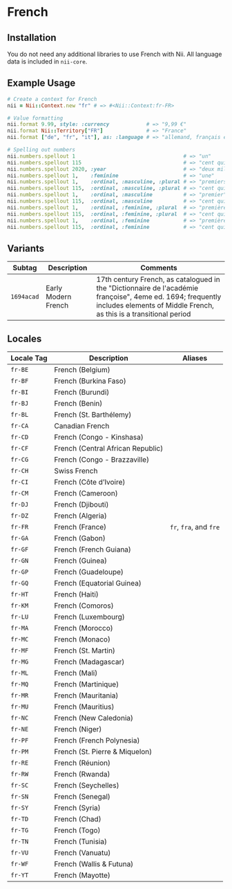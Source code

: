 <!-- This file has been generated. Source: languages/_template.md.erb -->

# French

## Installation

You do not need any additional libraries to use French with Nii.
All language data is included in `nii-core`.

## Example Usage

``` ruby
# Create a context for French
nii = Nii::Context.new "fr" # => #<Nii::Context:fr-FR>

# Value formatting
nii.format 9.99, style: :currency            # => "9,99 €"
nii.format Nii::Territory["FR"]              # => "France"
nii.format ["de", "fr", "it"], as: :language # => "allemand, français et italien"

# Spelling out numbers
nii.numbers.spellout 1                                   # => "un"
nii.numbers.spellout 115                                 # => "cent quinze"
nii.numbers.spellout 2020, :year                         # => "deux mille vingt"
nii.numbers.spellout 1,    :feminine                     # => "une"
nii.numbers.spellout 1,    :ordinal, :masculine, :plural # => "premiers"
nii.numbers.spellout 115,  :ordinal, :masculine, :plural # => "cent quinzièmes"
nii.numbers.spellout 1,    :ordinal, :masculine          # => "premier"
nii.numbers.spellout 115,  :ordinal, :masculine          # => "cent quinzième"
nii.numbers.spellout 1,    :ordinal, :feminine, :plural  # => "premières"
nii.numbers.spellout 115,  :ordinal, :feminine, :plural  # => "cent quinzièmes"
nii.numbers.spellout 1,    :ordinal, :feminine           # => "première"
nii.numbers.spellout 115,  :ordinal, :feminine           # => "cent quinzième"
```

## Variants

<table>
  <thead>
    <tr>
      <th>Subtag</th>
      <th>Description</th>
      <th>Comments</th>
    </tr>
  </thead>
  <tbody>
    <tr>
      <td><code>1694acad</code></td>
      <td>Early Modern French</td>
      <td>17th century French, as catalogued in the "Dictionnaire de l'académie françoise", 4eme ed. 1694; frequently includes elements of Middle French, as this is a transitional period</td>
    </tr>
  </tbody>
</table>

## Locales

<table>
  <thead>
    <tr>
      <th>Locale Tag</th>
      <th>Description</th>
      <th>Aliases</th>
    </tr>
  </thead>
  <tbody>
    <tr>
      <td><code>fr-BE</code></td>
      <td>French (Belgium)</td>
      <td></td>
    </tr>
    <tr>
      <td><code>fr-BF</code></td>
      <td>French (Burkina Faso)</td>
      <td></td>
    </tr>
    <tr>
      <td><code>fr-BI</code></td>
      <td>French (Burundi)</td>
      <td></td>
    </tr>
    <tr>
      <td><code>fr-BJ</code></td>
      <td>French (Benin)</td>
      <td></td>
    </tr>
    <tr>
      <td><code>fr-BL</code></td>
      <td>French (St. Barthélemy)</td>
      <td></td>
    </tr>
    <tr>
      <td><code>fr-CA</code></td>
      <td>Canadian French</td>
      <td></td>
    </tr>
    <tr>
      <td><code>fr-CD</code></td>
      <td>French (Congo - Kinshasa)</td>
      <td></td>
    </tr>
    <tr>
      <td><code>fr-CF</code></td>
      <td>French (Central African Republic)</td>
      <td></td>
    </tr>
    <tr>
      <td><code>fr-CG</code></td>
      <td>French (Congo - Brazzaville)</td>
      <td></td>
    </tr>
    <tr>
      <td><code>fr-CH</code></td>
      <td>Swiss French</td>
      <td></td>
    </tr>
    <tr>
      <td><code>fr-CI</code></td>
      <td>French (Côte d’Ivoire)</td>
      <td></td>
    </tr>
    <tr>
      <td><code>fr-CM</code></td>
      <td>French (Cameroon)</td>
      <td></td>
    </tr>
    <tr>
      <td><code>fr-DJ</code></td>
      <td>French (Djibouti)</td>
      <td></td>
    </tr>
    <tr>
      <td><code>fr-DZ</code></td>
      <td>French (Algeria)</td>
      <td></td>
    </tr>
    <tr>
      <td><code>fr-FR</code></td>
      <td>French (France)</td>
      <td><code>fr</code>, <code>fra</code>, and <code>fre</code></td>
    </tr>
    <tr>
      <td><code>fr-GA</code></td>
      <td>French (Gabon)</td>
      <td></td>
    </tr>
    <tr>
      <td><code>fr-GF</code></td>
      <td>French (French Guiana)</td>
      <td></td>
    </tr>
    <tr>
      <td><code>fr-GN</code></td>
      <td>French (Guinea)</td>
      <td></td>
    </tr>
    <tr>
      <td><code>fr-GP</code></td>
      <td>French (Guadeloupe)</td>
      <td></td>
    </tr>
    <tr>
      <td><code>fr-GQ</code></td>
      <td>French (Equatorial Guinea)</td>
      <td></td>
    </tr>
    <tr>
      <td><code>fr-HT</code></td>
      <td>French (Haiti)</td>
      <td></td>
    </tr>
    <tr>
      <td><code>fr-KM</code></td>
      <td>French (Comoros)</td>
      <td></td>
    </tr>
    <tr>
      <td><code>fr-LU</code></td>
      <td>French (Luxembourg)</td>
      <td></td>
    </tr>
    <tr>
      <td><code>fr-MA</code></td>
      <td>French (Morocco)</td>
      <td></td>
    </tr>
    <tr>
      <td><code>fr-MC</code></td>
      <td>French (Monaco)</td>
      <td></td>
    </tr>
    <tr>
      <td><code>fr-MF</code></td>
      <td>French (St. Martin)</td>
      <td></td>
    </tr>
    <tr>
      <td><code>fr-MG</code></td>
      <td>French (Madagascar)</td>
      <td></td>
    </tr>
    <tr>
      <td><code>fr-ML</code></td>
      <td>French (Mali)</td>
      <td></td>
    </tr>
    <tr>
      <td><code>fr-MQ</code></td>
      <td>French (Martinique)</td>
      <td></td>
    </tr>
    <tr>
      <td><code>fr-MR</code></td>
      <td>French (Mauritania)</td>
      <td></td>
    </tr>
    <tr>
      <td><code>fr-MU</code></td>
      <td>French (Mauritius)</td>
      <td></td>
    </tr>
    <tr>
      <td><code>fr-NC</code></td>
      <td>French (New Caledonia)</td>
      <td></td>
    </tr>
    <tr>
      <td><code>fr-NE</code></td>
      <td>French (Niger)</td>
      <td></td>
    </tr>
    <tr>
      <td><code>fr-PF</code></td>
      <td>French (French Polynesia)</td>
      <td></td>
    </tr>
    <tr>
      <td><code>fr-PM</code></td>
      <td>French (St. Pierre &amp; Miquelon)</td>
      <td></td>
    </tr>
    <tr>
      <td><code>fr-RE</code></td>
      <td>French (Réunion)</td>
      <td></td>
    </tr>
    <tr>
      <td><code>fr-RW</code></td>
      <td>French (Rwanda)</td>
      <td></td>
    </tr>
    <tr>
      <td><code>fr-SC</code></td>
      <td>French (Seychelles)</td>
      <td></td>
    </tr>
    <tr>
      <td><code>fr-SN</code></td>
      <td>French (Senegal)</td>
      <td></td>
    </tr>
    <tr>
      <td><code>fr-SY</code></td>
      <td>French (Syria)</td>
      <td></td>
    </tr>
    <tr>
      <td><code>fr-TD</code></td>
      <td>French (Chad)</td>
      <td></td>
    </tr>
    <tr>
      <td><code>fr-TG</code></td>
      <td>French (Togo)</td>
      <td></td>
    </tr>
    <tr>
      <td><code>fr-TN</code></td>
      <td>French (Tunisia)</td>
      <td></td>
    </tr>
    <tr>
      <td><code>fr-VU</code></td>
      <td>French (Vanuatu)</td>
      <td></td>
    </tr>
    <tr>
      <td><code>fr-WF</code></td>
      <td>French (Wallis &amp; Futuna)</td>
      <td></td>
    </tr>
    <tr>
      <td><code>fr-YT</code></td>
      <td>French (Mayotte)</td>
      <td></td>
    </tr>
  </tbody>
</table>

